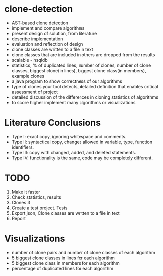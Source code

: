 # clone-detection

- AST-based clone detection
- implement and compare algorithms
- present design of solution, from literature
- describe implementation
- evaluation and reflection of design
- clone classes are written to a file in text
- clone classes that are included in others are dropped from the results
- scalable - hsqldb
- statistics, % of duplicated lines, number of clones, number of clone classes, biggest clone(in lines), biggest clone class(in members), example clones
- a java program to show correctness of our algorithms
- type of clones your tool detects, detailed definition that enables critical assessment of project
- detailed discussion of the differences in cloning statistics of algorithms
- to score higher implement many algorithms or visualizations

# Literature Conclusions

- Type I: exact copy, ignoring whitespace and comments.
- Type II: syntactical copy, changes allowed in variable, type, function identifiers.
- Type III: copy with changed, added, and deleted statements.
- Type IV: functionality is the same, code may be completely different.

# TODO
1) Make it faster
2) Check statistics, results
3) Clones 3
4) Create a test project. Tests
5) Export json, Clone classes are written to a file in text
6) Report

# Visualizations
- number of clone pairs and number of clone classes of each algorithm
- 5 biggest clone classes in lines for each algorithm
- 5 biggest clone class in members for each algorithm
- percentage of duplicated lines for each algorithm